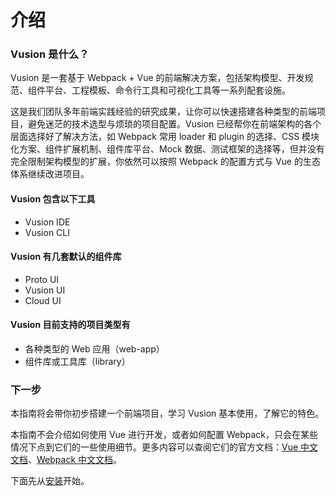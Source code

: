 # 介绍

### Vusion 是什么？

Vusion 是一套基于 Webpack + Vue 的前端解决方案，包括架构模型、开发规范、组件平台、工程模板、命令行工具和可视化工具等一系列配套设施。

这是我们团队多年前端实践经验的研究成果，让你可以快速搭建各种类型的前端项目，避免迷茫的技术选型与烦琐的项目配置。Vusion 已经帮你在前端架构的各个层面选择好了解决方法，如 Webpack 常用 loader 和 plugin 的选择、CSS 模块化方案、组件扩展机制、组件库平台、Mock 数据、测试框架的选择等，但并没有完全限制架构模型的扩展，你依然可以按照 Webpack 的配置方式与 Vue 的生态体系继续改进项目。

#### Vusion 包含以下工具
- Vusion IDE
- Vusion CLI

#### Vusion 有几套默认的组件库
- Proto UI
- Vusion UI
- Cloud UI

#### Vusion 目前支持的项目类型有
- 各种类型的 Web 应用（web-app）
- 组件库或工具库（library）

### 下一步

本指南将会带你初步搭建一个前端项目，学习 Vusion 基本使用，了解它的特色。

<!-- 学习完成后，你可以通过阅读[概念](/concepts)深入理解 Vusion 架构细节，通过阅读[配置](/api/config)熟练配置自己的项目。 -->

本指南不会介绍如何使用 Vue 进行开发，或者如何配置 Webpack，只会在某些情况下点到它们的一些使用细节。更多内容可以查阅它们的官方文档：[Vue 中文文档](https://cn.vuejs.org)、[Webpack 中文文档](https://doc.webpack-china.org)。

<!-- devtools vue-router -->

下面先从[安装](installation)开始。
